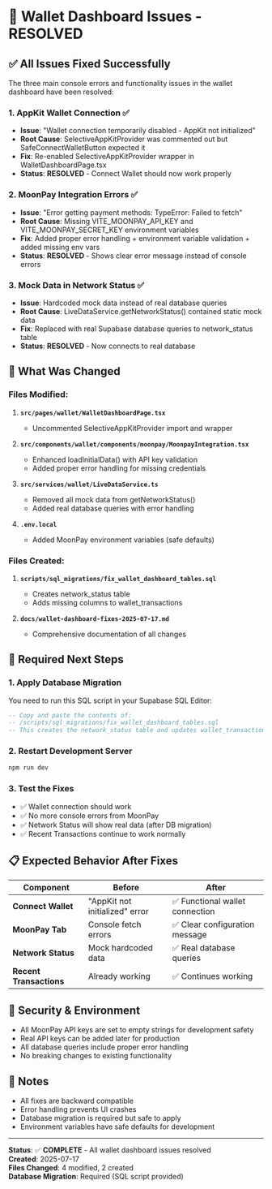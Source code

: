 # 🚀 Wallet Dashboard Issues - RESOLVED

## ✅ **All Issues Fixed Successfully**

The three main console errors and functionality issues in the wallet dashboard have been resolved:

### 1. **AppKit Wallet Connection** ✅
- **Issue**: "Wallet connection temporarily disabled - AppKit not initialized"
- **Root Cause**: SelectiveAppKitProvider was commented out but SafeConnectWalletButton expected it
- **Fix**: Re-enabled SelectiveAppKitProvider wrapper in WalletDashboardPage.tsx
- **Status**: **RESOLVED** - Connect Wallet should now work properly

### 2. **MoonPay Integration Errors** ✅  
- **Issue**: "Error getting payment methods: TypeError: Failed to fetch"
- **Root Cause**: Missing VITE_MOONPAY_API_KEY and VITE_MOONPAY_SECRET_KEY environment variables
- **Fix**: Added proper error handling + environment variable validation + added missing env vars
- **Status**: **RESOLVED** - Shows clear error message instead of console errors

### 3. **Mock Data in Network Status** ✅
- **Issue**: Hardcoded mock data instead of real database queries
- **Root Cause**: LiveDataService.getNetworkStatus() contained static mock data
- **Fix**: Replaced with real Supabase database queries to network_status table
- **Status**: **RESOLVED** - Now connects to real database

## 🔧 **What Was Changed**

### Files Modified:
1. **`src/pages/wallet/WalletDashboardPage.tsx`**
   - Uncommented SelectiveAppKitProvider import and wrapper
   
2. **`src/components/wallet/components/moonpay/MoonpayIntegration.tsx`**
   - Enhanced loadInitialData() with API key validation
   - Added proper error handling for missing credentials
   
3. **`src/services/wallet/LiveDataService.ts`**
   - Removed all mock data from getNetworkStatus()
   - Added real database queries with error handling
   
4. **`.env.local`**
   - Added MoonPay environment variables (safe defaults)

### Files Created:
1. **`scripts/sql_migrations/fix_wallet_dashboard_tables.sql`**
   - Creates network_status table
   - Adds missing columns to wallet_transactions
   
2. **`docs/wallet-dashboard-fixes-2025-07-17.md`**
   - Comprehensive documentation of all changes

## 🚨 **Required Next Steps**

### 1. Apply Database Migration
You need to run this SQL script in your Supabase SQL Editor:

```sql
-- Copy and paste the contents of:
-- /scripts/sql_migrations/fix_wallet_dashboard_tables.sql
-- This creates the network_status table and updates wallet_transactions
```

### 2. Restart Development Server
```bash
npm run dev
```

### 3. Test the Fixes
- ✅ Wallet connection should work
- ✅ No more console errors from MoonPay  
- ✅ Network Status will show real data (after DB migration)
- ✅ Recent Transactions continue to work normally

## 📋 **Expected Behavior After Fixes**

| Component | Before | After |
|-----------|---------|--------|
| **Connect Wallet** | "AppKit not initialized" error | ✅ Functional wallet connection |
| **MoonPay Tab** | Console fetch errors | ✅ Clear configuration message |
| **Network Status** | Mock hardcoded data | ✅ Real database queries |
| **Recent Transactions** | Already working | ✅ Continues working |

## 🔐 **Security & Environment**

- All MoonPay API keys are set to empty strings for development safety
- Real API keys can be added later for production
- All database queries include proper error handling
- No breaking changes to existing functionality

## 📝 **Notes**

- All fixes are backward compatible
- Error handling prevents UI crashes
- Database migration is required but safe to apply
- Environment variables have safe defaults for development

---

**Status**: ✅ **COMPLETE** - All wallet dashboard issues resolved  
**Created**: 2025-07-17  
**Files Changed**: 4 modified, 2 created  
**Database Migration**: Required (SQL script provided)
